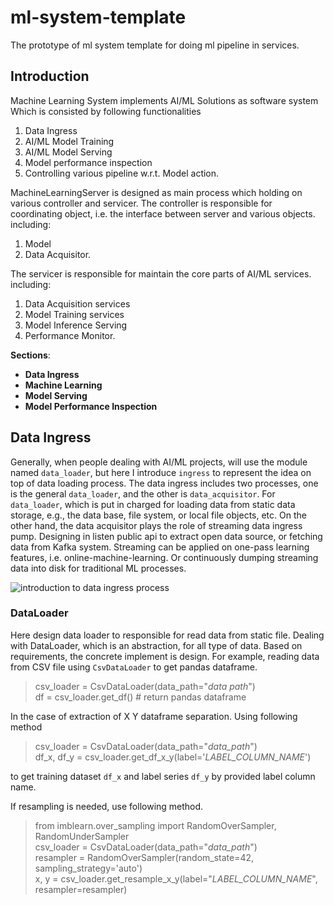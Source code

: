 # ml-system-template
The prototype of ml system template for doing ml pipeline in services.

## Introduction
Machine Learning System implements AI/ML Solutions as software system
Which is consisted by following functionalities
1. Data Ingress
2. AI/ML Model Training
3. AI/ML Model Serving
4. Model performance inspection
5. Controlling various pipeline w.r.t. Model action.

MachineLearningServer is designed as main process which holding on various controller and servicer.
The controller is responsible for coordinating object, i.e. the interface between server and various objects.
including:
1. Model
2. Data Acquisitor.

The servicer is responsible for maintain the core parts of AI/ML services.
including: 
1. Data Acquisition services
2. Model Training services
3. Model Inference Serving
4. Performance Monitor.

__Sections__:
* __Data Ingress__
* __Machine Learning__
* __Model Serving__
* __Model Performance Inspection__

## __Data Ingress__

Generally, when people dealing with AI/ML projects, will use the module named `data_loader`, but here I introduce `ingress` to represent the idea on top of data loading process. The data ingress includes two processes, one is the general `data_loader`, and the other is `data_acquisitor`. For `data_loader`, which is put in charged for loading data from static data storage, e.g., the data base, file system, or local file objects, etc. On the other hand, the data acquisitor plays the role of streaming data ingress pump. Designing in listen public api to extract open data source, or fetching data from Kafka system. Streaming can be applied on one-pass learning features, i.e. online-machine-learning. Or continuously dumping streaming data into disk for traditional ML processes.

![introduction to data ingress process](/docs/figures/introduction_to_data_ingress.png)

### DataLoader

Here design data loader to responsible for read data from static file. Dealing with DataLoader, which is an abstraction, for all type of data. Based on requirements, the concrete implement is design. For example, reading data from CSV file using `CsvDataLoader` to get pandas dataframe. 
> csv_loader = CsvDataLoader(data_path="_data path_")  
> df = csv_loader.get_df() # return pandas dataframe  

In the case of extraction of X Y dataframe separation. Using following method
> csv_loader = CsvDataLoader(data_path="_data_path_")  
> df_x, df_y = csv_loader.get_df_x_y(label='_LABEL_COLUMN_NAME_')  

to get training dataset `df_x` and label series `df_y` by provided label column name.

If resampling is needed, use following method.
> from imblearn.over_sampling import RandomOverSampler, RandomUnderSampler  
> csv_loader = CsvDataLoader(data_path="_data_path_")  
> resampler = RandomOverSampler(random_state=42, sampling_strategy='auto')  
> x, y = csv_loader.get_resample_x_y(label="_LABEL_COLUMN_NAME_", resampler=resampler)  